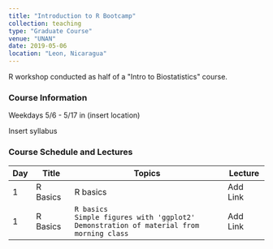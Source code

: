 ```yaml
---
title: "Introduction to R Bootcamp"
collection: teaching
type: "Graduate Course"
venue: "UNAN"
date: 2019-05-06
location: "Leon, Nicaragua"
---
```


R workshop conducted as half of a "Intro to Biostatistics" course.

### Course Information

Weekdays 5/6 - 5/17 in (insert location)

Insert syllabus

### Course Schedule and Lectures

| Day | Title | Topics | Lecture |
|-----|-------|--------|---------|
| 1 | R Basics | R basics | Add Link |
| 1 | R Basics | `R basics`<br/>`Simple figures with 'ggplot2'`<br/>`Demonstration of material from morning class` | Add Link |
